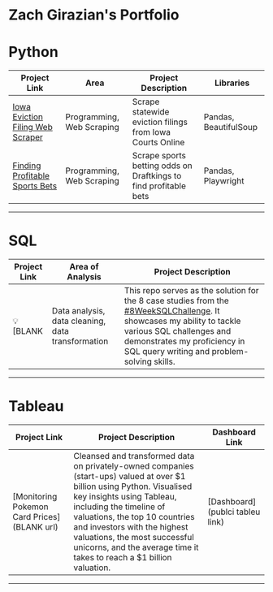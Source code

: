 # Zach Girazian's Portfolio

# Python

| Project Link | Area | Project Description | Libraries |    
|-----|---|---|---|
| [Iowa Eviction Filing Web Scraper](https://github.com/zachgirazian/eviction_scraper) | Programming, Web Scraping | Scrape statewide eviction filings from Iowa Courts Online | Pandas, BeautifulSoup |
| [Finding Profitable Sports Bets](https://github.com/zachgirazian/profitable_sports_bets) | Programming, Web Scraping | Scrape sports betting odds on Draftkings to find profitable bets | Pandas, Playwright |

***

# SQL

| Project Link | Area of Analysis | Project Description | 
|---|---|---|
| 💡 [BLANK | Data analysis, data cleaning, data transformation | This repo serves as the solution for the 8 case studies from the [#8WeekSQLChallenge](https://8weeksqlchallenge.com). It showcases my ability to tackle various SQL challenges and demonstrates my proficiency in SQL query writing and problem-solving skills. | 

***



# Tableau

| Project Link | Project Description | Dashboard Link |
|---|---|---|
| [Monitoring Pokemon Card Prices](BLANK url) | Cleansed and transformed data on privately-owned companies (start-ups) valued at over $1 billion using Python. Visualised key insights using Tableau, including the timeline of valuations, the top 10 countries and investors with the highest valuations, the most successful unicorns, and the average time it takes to reach a $1 billion valuation. | [Dashboard](publci tableu link) |

***

